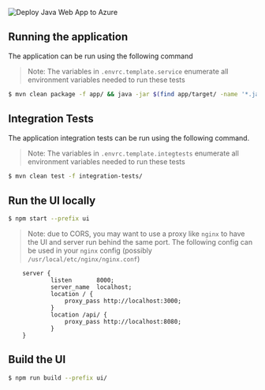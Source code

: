 ![Deploy Java Web App to Azure](https://github.com/nmiodice/audio-transcription-svc/workflows/Deploy%20Java%20Web%20App%20to%20Azure/badge.svg)

## Running the application

The application can be run using the following command

> Note: The variables in `.envrc.template.service` enumerate all environment variables needed to run these tests

```bash
$ mvn clean package -f app/ && java -jar $(find app/target/ -name '*.jar')
```

## Integration Tests

The application integration tests can be run using the following command.

> Note: The variables in `.envrc.template.integtests` enumerate all environment variables needed to run these tests

```bash
$ mvn clean test -f integration-tests/
```

## Run the UI locally

```bash
$ npm start --prefix ui
```

> Note: due to CORS, you may want to use a proxy like `nginx` to have the UI and server run behind the same port.
> The following config can be used in your `nginx` config (possibly `/usr/local/etc/nginx/nginx.conf`)

```
    server {
            listen       8000;
            server_name  localhost;
            location / {
                proxy_pass http://localhost:3000;
            }
            location /api/ {
                proxy_pass http://localhost:8080;
            }
    }
```

## Build the UI

```bash
$ npm run build --prefix ui/
```
